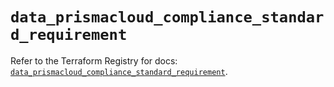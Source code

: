 # `data_prismacloud_compliance_standard_requirement`

Refer to the Terraform Registry for docs: [`data_prismacloud_compliance_standard_requirement`](https://registry.terraform.io/providers/paloaltonetworks/prismacloud/1.7.0/docs/data-sources/compliance_standard_requirement).
